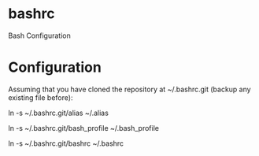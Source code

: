 bashrc
======

Bash Configuration

Configuration
=============

Assuming that you have cloned the repository at ~/.bashrc.git
(backup any existing file before):

ln -s ~/.bashrc.git/alias        ~/.alias

ln -s ~/.bashrc.git/bash_profile ~/.bash_profile

ln -s ~/.bashrc.git/bashrc       ~/.bashrc
